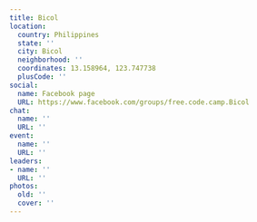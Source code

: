 ```yaml
---
title: Bicol
location:
  country: Philippines
  state: ''
  city: Bicol
  neighborhood: ''
  coordinates: 13.158964, 123.747738
  plusCode: ''
social:
  name: Facebook page
  URL: https://www.facebook.com/groups/free.code.camp.Bicol
chat:
  name: ''
  URL: ''
event:
  name: ''
  URL: ''
leaders:
- name: ''
  URL: ''
photos:
  old: ''
  cover: ''
---
```

